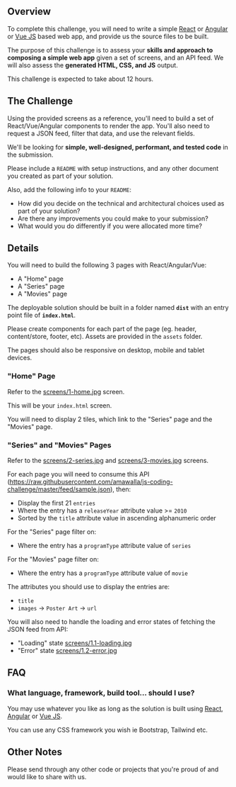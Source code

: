 ## Overview

To complete this challenge, you will need to write a simple [React](https://facebook.github.io/react/) or [Angular](https://angular.io/) or [Vue JS](https://vuejs.org/) based web app, and provide us the source files to be built.

The purpose of this challenge is to assess your **skills and approach to composing a simple web app** given a set of screens, and an API feed. We will also assess the **generated HTML, CSS, and JS** output.

This challenge is expected to take about 12 hours.

## The Challenge

Using the provided screens as a reference, you'll need to build a set of React/Vue/Angular components to render the app. You'll also need to request a JSON feed, filter that data, and use the relevant fields.

We'll be looking for **simple, well-designed, performant, and tested code** in the submission.

Please include a `README` with setup instructions, and any other document you created as part of your solution.

Also, add the following info to your `README`:

- How did you decide on the technical and architectural choices used as part of your solution?
- Are there any improvements you could make to your submission?
- What would you do differently if you were allocated more time?

## Details

You will need to build the following 3 pages with React/Angular/Vue:

- A "Home" page
- A "Series" page
- A "Movies" page

The deployable solution should be built in a folder named **`dist`** with an entry point file of **`index.html`**.

Please create components for each part of the page (eg. header, content/store, footer, etc).
Assets are provided in the `assets` folder.

The pages should also be responsive on desktop, mobile and tablet devices.


### "Home" Page

Refer to the [screens/1-home.jpg](./screens/1-home.jpg) screen.

This will be your `index.html` screen.

You will need to display 2 tiles, which link to the "Series" page and the "Movies" page.

### "Series" and "Movies" Pages

Refer to the [screens/2-series.jpg](./screens/2-series.jpg) and [screens/3-movies.jpg](./screens/3-movies.jpg) screens.

For each page you will need to consume this API (https://raw.githubusercontent.com/amawalla/js-coding-challenge/master/feed/sample.json), then:

- Display the first 21 `entries`
- Where the entry has a `releaseYear` attribute value >= `2010`
- Sorted by the `title` attribute value in ascending alphanumeric order

For the "Series" page filter on:

- Where the entry has a `programType` attribute value of `series`

For the "Movies" page filter on:

- Where the entry has a `programType` attribute value of `movie`

The attributes you should use to display the entries are:

- `title`
- `images` → `Poster Art` → `url`

You will also need to handle the loading and error states of fetching the JSON feed from API:

- "Loading" state [screens/1.1-loading.jpg](./screens/1.1-loading.jpg)
- "Error" state [screens/1.2-error.jpg](./screens/1.2-error.jpg)

## FAQ

### What language, framework, build tool... should I use?

You may use whatever you like as long as the solution is built using [React](https://facebook.github.io/react/), [Angular](https://angular.io/) or [Vue JS](https://vuejs.org/).

You can use any CSS framework you wish ie Bootstrap, Tailwind etc.

## Other Notes

Please send through any other code or projects that you're proud of and would like to share with us.

